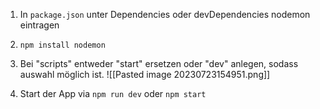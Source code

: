 1. In `package.json` unter Dependencies oder devDependencies nodemon eintragen
2. `npm install nodemon`
3. Bei "scripts" entweder "start" ersetzen oder "dev" anlegen, sodass auswahl möglich ist.
![[Pasted image 20230723154951.png]]


4. Start der App via `npm run dev` oder `npm start`
